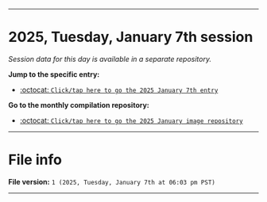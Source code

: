 
***

# 2025, Tuesday, January 7th session

_Session data for this day is available in a separate repository._

**Jump to the specific entry:**

- [:octocat: `Click/tap here to go the 2025 January 7th entry`](https://github.com/seanpm2001/SeansLifeArchive_Images_MotorWorld_CarFactory_Y2025_V1/tree/SeansLifeArchive_Images_MotorWorld_CarFactory_Y2025_V1_Main-dev/2025/01_January/07/)

**Go to the monthly compilation repository:**

- [:octocat: `Click/tap here to go the 2025 January image repository`](https://github.com/seanpm2001/SeansLifeArchive_Images_MotorWorld_CarFactory_Y2025_V1/)

***

# File info

**File version:** `1 (2025, Tuesday, January 7th at 06:03 pm PST)`

***
